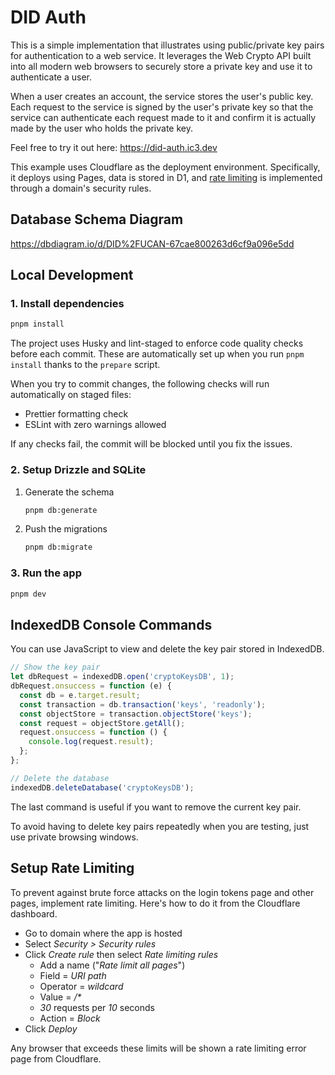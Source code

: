 # DID Auth

This is a simple implementation that illustrates using public/private key pairs for authentication to a web service. It leverages the Web Crypto API built into all modern web browsers to securely store a private key and use it to authenticate a user.

When a user creates an account, the service stores the user's public key. Each request to the service is signed by the user's private key so that the service can authenticate each request made to it and confirm it is actually made by the user who holds the private key.

Feel free to try it out here: <https://did-auth.ic3.dev>

This example uses Cloudflare as the deployment environment. Specifically, it deploys using Pages, data is stored in D1, and [rate limiting](#setup-rate-limiting) is implemented through a domain's security rules.

## Database Schema Diagram

<https://dbdiagram.io/d/DID%2FUCAN-67cae800263d6cf9a096e5dd>

## Local Development

### 1. Install dependencies

```bash
pnpm install
```

The project uses Husky and lint-staged to enforce code quality checks before each commit. These are automatically set up when you run `pnpm install` thanks to the `prepare` script.

When you try to commit changes, the following checks will run automatically on staged files:

- Prettier formatting check
- ESLint with zero warnings allowed

If any checks fail, the commit will be blocked until you fix the issues.

### 2. Setup Drizzle and SQLite

1. Generate the schema

   ```bash
   pnpm db:generate
   ```

2. Push the migrations

   ```bash
   pnpm db:migrate
   ```

### 3. Run the app

```bash
pnpm dev
```

## IndexedDB Console Commands

You can use JavaScript to view and delete the key pair stored in IndexedDB.

```javascript
// Show the key pair
let dbRequest = indexedDB.open('cryptoKeysDB', 1);
dbRequest.onsuccess = function (e) {
  const db = e.target.result;
  const transaction = db.transaction('keys', 'readonly');
  const objectStore = transaction.objectStore('keys');
  const request = objectStore.getAll();
  request.onsuccess = function () {
    console.log(request.result);
  };
};

// Delete the database
indexedDB.deleteDatabase('cryptoKeysDB');
```

The last command is useful if you want to remove the current key pair.

To avoid having to delete key pairs repeatedly when you are testing, just use private browsing windows.

## Setup Rate Limiting

To prevent against brute force attacks on the login tokens page and other pages, implement rate limiting. Here's how to do it from the Cloudflare dashboard.

- Go to domain where the app is hosted
- Select _Security > Security rules_
- Click _Create rule_ then select _Rate limiting rules_
  - Add a name ("_Rate limit all pages_")
  - Field = _URI path_
  - Operator = _wildcard_
  - Value = _/*_
  - _30_ requests per _10_ seconds
  - Action = _Block_
- Click _Deploy_

Any browser that exceeds these limits will be shown a rate limiting error page from Cloudflare.
